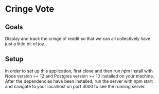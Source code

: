 # Cringe Vote

## Goals
Display and track the cringe of reddit so that we can all collectively
have just a little bit of joy.

## Setup
In order to set up this application, first clone and then run npm install
with Node version >= 12 and Postgres version >= 10 installed on your machine.
After the dependencies have been installed, run the server with npm start
and navigate to your localhost on port 3000 to see the running server.